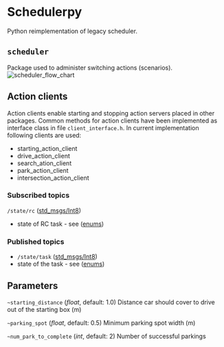 # Schedulerpy

Python reimplementation of legacy scheduler.

## `scheduler`

Package used to administer switching actions (scenarios).
![scheduler_flow_chart](https://user-images.githubusercontent.com/26739110/75875922-f28e7280-5e14-11ea-848b-db97cc750ab8.PNG)

## Action clients

Action clients enable starting and stopping action servers placed in other packages.
Common methods for action clients have been implemented as interface class in file `client_interface.h`.
In current implementation following clients are used:

- starting_action_client
- drive_action_client
- search_ation_client
- park_action_client
- intersection_action_client

### Subscribed topics

`/state/rc` ([std_msgs/Int8](http://docs.ros.org/kinetic/api/std_msgs/html/msg/Int8.html))

- state of RC task - see ([enums](./../../Shared/custom_msgs/include/custom_msgs/rc_enum.h))

### Published topics

- `/state/task` ([std_msgs/Int8](https://docs.ros.org/api/std_msgs/html/msg/Int8.html))
- state of the task - see ([enums](./../../Shared/custom_msgs/include/custom_msgs/task_enum.h))

## Parameters

`~starting_distance` (_float_, default: 1.0)
Distance car should cover to drive out of the starting box (m)

`~parking_spot` (_float_, default: 0.5)
Minimum parking spot width (m)

`~num_park_to_complete` (_int_, default: 2)
Number of successful parkings
